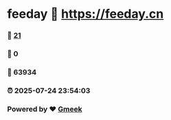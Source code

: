 # feeday :link: https://feeday.cn 
### :page_facing_up: [21](https://feeday.cn/tag.html) 
### :speech_balloon: 0 
### :hibiscus: 63934 
### :alarm_clock: 2025-07-24 23:54:03 
### Powered by :heart: [Gmeek](https://github.com/Meekdai/Gmeek)
